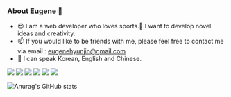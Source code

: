### About Eugene 🥰 

* 😍 I am a web developer who loves sports.🚴 I want to develop novel ideas and creativity.
* 📫 If you would like to be friends with me, please feel free to contact me via email : eugenehyunjin@gmail.com
* 🤞 I can speak Korean, English and Chinese.

<img src="https://img.shields.io/badge/javascript-000?style=flat-square&logo=javascript&logoColor=fff"/>
<img src="https://img.shields.io/badge/PHP-000?style=flat-square&logo=php&logoColor=fff"/>
<img src="https://img.shields.io/badge/Laravel-000?style=flat-square&logo=laravel&logoColor=fff"/>
<img src="https://img.shields.io/badge/Notion-000?style=flat-square&logo=notion&logoColor=fff"/>
<img src="https://img.shields.io/badge/java-000?style=flat-square&logo=java&logoColor=fff"/>
<img src="https://img.shields.io/badge/Notion-000?style=flat-square&logo=notion&logoColor=fff"/>

![Anurag's GitHub stats](https://github-readme-stats.vercel.app/api?username=eugenehyunjin&show_icons=true&theme=react)

<!-- <a href="https://eugene-hyunjin.notion.site/Web-Developer-Eugene-s-Life-cf9b18cc8ae544f196d694a2541738b9" target="_blank"><img src="https://img.shields.io/badge/NotionForEugene-000?style=flat-square&logo=notion&logoColor=fff"/></a>
-->
<!--
**eugenehyunjin/eugenehyunjin** is a ✨ _special_ ✨ repository because its `README.md` (this file) appears on your GitHub profile.

Here are some ideas to get you started:

- 🔭 I’m currently working on ...
- 🌱 I’m currently learning ...
- 👯 I’m looking to collaborate on ...
- 🤔 I’m looking for help with ...
- 💬 Ask me about ...
- 📫 How to reach me: ...
- 😄 Pronouns: ...
- ⚡ Fun fact: ...
-->
